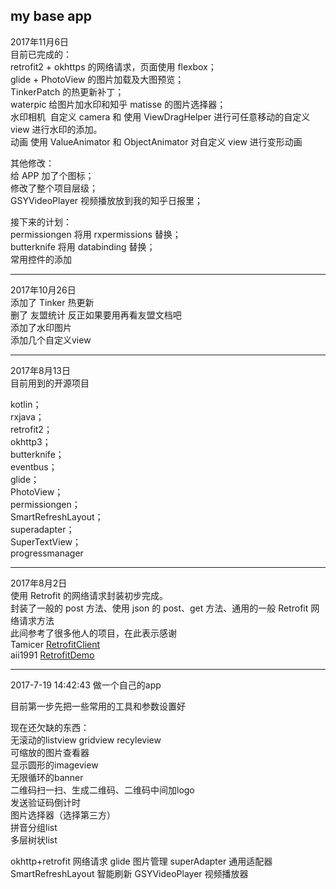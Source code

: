 ## my base app
2017年11月6日      
目前已完成的：       
retrofit2 + okhttps 的网络请求，页面使用 flexbox；      
glide + PhotoView 的图片加载及大图预览；       
TinkerPatch 的热更新补丁；      
waterpic 给图片加水印和知乎 matisse 的图片选择器；         
水印相机  自定义 camera 和 使用 ViewDragHelper 进行可任意移动的自定义 view 进行水印的添加。      
动画 使用 ValueAnimator 和 ObjectAnimator 对自定义 view 进行变形动画      
      
其他修改：      
给 APP 加了个图标；      
修改了整个项目层级；          
GSYVideoPlayer 视频播放放到我的知乎日报里；          
      
接下来的计划：      
permissiongen 将用 rxpermissions 替换；        
butterknife 将用 databinding 替换；      
常用控件的添加          

      

***
2017年10月26日      
添加了 Tinker 热更新      
删了 友盟统计 反正如果要用再看友盟文档吧      
添加了水印图片      
添加几个自定义view      


***
2017年8月13日     
目前用到的开源项目

kotlin；   
rxjava；   
retrofit2；   
okhttp3；   
butterknife；   
eventbus；   
glide；   
PhotoView；   
permissiongen；    
SmartRefreshLayout；    
superadapter；   
SuperTextView；   
progressmanager   


***
2017年8月2日    
使用 Retrofit 的网络请求封装初步完成。    
封装了一般的 post 方法、使用 json 的 post、get 方法、通用的一般 Retrofit 网络请求方法    
此间参考了很多他人的项目，在此表示感谢    
Tamicer [RetrofitClient](https://github.com/Tamicer/RetrofitClient)    
aii1991 [RetrofitDemo](https://github.com/aii1991/RetrofitDemo)

***
2017-7-19 14:42:43
做一个自己的app

目前第一步先把一些常用的工具和参数设置好

现在还欠缺的东西：   
无滚动的listview gridview recyleview   
可缩放的图片查看器   
显示圆形的imageview   
无限循环的banner   
二维码扫一扫、生成二维码、二维码中间加logo   
发送验证码倒计时   
图片选择器（选择第三方）   
拼音分组list    
多层树状list    


okhttp+retrofit 网络请求
glide 图片管理
superAdapter 通用适配器
SmartRefreshLayout 智能刷新
GSYVideoPlayer 视频播放器


